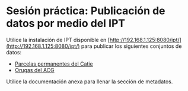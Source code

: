 # Sesión práctica: Publicación de datos por medio del IPT

Utilice la instalación de IPT disponible en [http://192.168.1.125:8080/ipt/](http://192.168.1.125:8080/ipt/) para publicar los siguientes conjuntos de datos:

* [Parcelas permanentes del Catie](https://github.com/biodatacr/taller-publicacion-datos/tree/main/datos/presencia/arboles_palmas_helechos_lianas-cr)
* [Orugas del ACG](https://github.com/biodatacr/taller-publicacion-datos/tree/main/datos/presencia/orugas-acg)

Utilice la documentación anexa para llenar la sección de metadatos.
